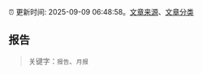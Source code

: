 :alarm_clock: 更新时间: 2025-09-09 06:48:58。[文章来源](/README.md)、[文章分类](/TAGS.md)

## 报告


> 关键字：`报告`、`月报`



